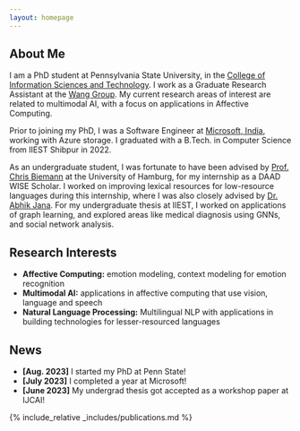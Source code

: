 ```yaml
---
layout: homepage
---
```


## About Me

I am a PhD student at Pennsylvania State University, in the [College of Information Sciences and Technology](https://ist.psu.edu/). I work as a Graduate Research Assistant at the [Wang Group](https://wang.ist.psu.edu/docs/home.shtml). My current research areas of interest are related to multimodal AI, with a focus on applications in Affective Computing. 

Prior to joining my PhD, I was a Software Engineer at [Microsoft, India](https://www.microsoft.com/en-in/msidc/), working with Azure storage. I graduated with a B.Tech. in Computer Science from IIEST Shibpur in 2022. 

As an undergraduate student, I was fortunate to have been advised by [Prof. Chris Biemann](https://www.inf.uni-hamburg.de/en/inst/ab/lt/people/chris-biemann.html) at the University of Hamburg, for my internship as a DAAD WISE Scholar. I worked on improving lexical resources for low-resource languages during this internship, where I was also closely advised by [Dr. Abhik Jana](https://www.iitbbs.ac.in/profile.php/abhik/). For my undergraduate thesis at IIEST, I worked on applications of graph learning, and explored areas like medical diagnosis using GNNs, and social network analysis.

## Research Interests

- **Affective Computing:** emotion modeling, context modeling for emotion recognition
- **Multimodal AI:** applications in affective computing that use vision, language and speech
- **Natural Language Processing:** Multilingual NLP with applications in building technologies for lesser-resourced languages

## News

- **[Aug. 2023]** I started my PhD at Penn State! 
- **[July 2023]** I completed a year at Microsoft!
- **[June 2023]** My undergrad thesis got accepted as a workshop paper at IJCAI!

{% include_relative _includes/publications.md %}

